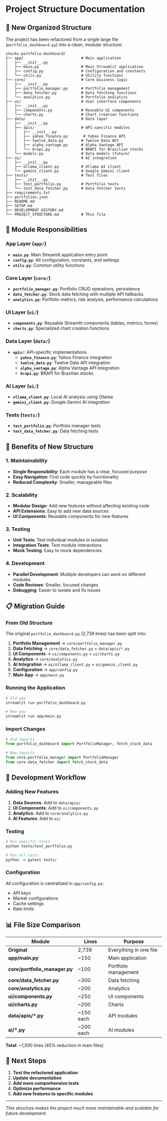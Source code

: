 # Project Structure Documentation

## 📁 **New Organized Structure**

The project has been refactored from a single large file (`portfolio_dashboard.py`) into a clean, modular structure:

```
stocks-portfolio-dashboard/
├── app/                          # Main application
│   ├── __init__.py
│   ├── main.py                   # Main Streamlit application
│   ├── config.py                 # Configuration and constants
│   └── utils.py                  # Utility functions
├── core/                         # Core business logic
│   ├── __init__.py
│   ├── portfolio_manager.py      # Portfolio management
│   ├── data_fetcher.py           # Data fetching functions
│   └── analytics.py              # Portfolio analytics
├── ui/                           # User interface components
│   ├── __init__.py
│   ├── components.py             # Reusable UI components
│   └── charts.py                 # Chart creation functions
├── data/                         # Data layer
│   ├── __init__.py
│   ├── apis/                     # API-specific modules
│   │   ├── __init__.py
│   │   ├── yahoo_finance.py       # Yahoo Finance API
│   │   ├── twelve_data.py        # Twelve Data API
│   │   ├── alpha_vantage.py      # Alpha Vantage API
│   │   └── brapi.py              # BRAPI for Brazilian stocks
│   └── models.py                 # Data models (future)
├── ai/                           # AI integration
│   ├── __init__.py
│   ├── ollama_client.py          # Ollama AI client
│   └── gemini_client.py          # Google Gemini client
├── tests/                        # Test files
│   ├── __init__.py
│   ├── test_portfolio.py         # Portfolio tests
│   └── test_data_fetcher.py      # Data fetcher tests
├── requirements.txt
├── portfolios.json
├── README.md
├── SETUP.md
├── DEVELOPMENT_HISTORY.md
└── PROJECT_STRUCTURE.md          # This file
```

## 🎯 **Module Responsibilities**

### **App Layer (`app/`)**
- **`main.py`**: Main Streamlit application entry point
- **`config.py`**: All configuration, constants, and settings
- **`utils.py`**: Common utility functions

### **Core Layer (`core/`)**
- **`portfolio_manager.py`**: Portfolio CRUD operations, persistence
- **`data_fetcher.py`**: Stock data fetching with multiple API fallbacks
- **`analytics.py`**: Portfolio metrics, risk analysis, performance calculations

### **UI Layer (`ui/`)**
- **`components.py`**: Reusable Streamlit components (tables, metrics, forms)
- **`charts.py`**: Specialized chart creation functions

### **Data Layer (`data/`)**
- **`apis/`**: API-specific implementations
  - **`yahoo_finance.py`**: Yahoo Finance integration
  - **`twelve_data.py`**: Twelve Data API integration
  - **`alpha_vantage.py`**: Alpha Vantage API integration
  - **`brapi.py`**: BRAPI for Brazilian stocks

### **AI Layer (`ai/`)**
- **`ollama_client.py`**: Local AI analysis using Ollama
- **`gemini_client.py`**: Google Gemini AI integration

### **Tests (`tests/`)**
- **`test_portfolio.py`**: Portfolio manager tests
- **`test_data_fetcher.py`**: Data fetching tests

## 🚀 **Benefits of New Structure**

### **1. Maintainability**
- **Single Responsibility**: Each module has a clear, focused purpose
- **Easy Navigation**: Find code quickly by functionality
- **Reduced Complexity**: Smaller, manageable files

### **2. Scalability**
- **Modular Design**: Add new features without affecting existing code
- **API Extensions**: Easy to add new data sources
- **UI Components**: Reusable components for new features

### **3. Testing**
- **Unit Tests**: Test individual modules in isolation
- **Integration Tests**: Test module interactions
- **Mock Testing**: Easy to mock dependencies

### **4. Development**
- **Parallel Development**: Multiple developers can work on different modules
- **Code Reviews**: Smaller, focused changes
- **Debugging**: Easier to isolate and fix issues

## 📋 **Migration Guide**

### **From Old Structure**
The original `portfolio_dashboard.py` (2,739 lines) has been split into:

1. **Portfolio Management** → `core/portfolio_manager.py`
2. **Data Fetching** → `core/data_fetcher.py` + `data/apis/*.py`
3. **UI Components** → `ui/components.py` + `ui/charts.py`
4. **Analytics** → `core/analytics.py`
5. **AI Integration** → `ai/ollama_client.py` + `ai/gemini_client.py`
6. **Configuration** → `app/config.py`
7. **Main App** → `app/main.py`

### **Running the Application**
```bash
# Old way
streamlit run portfolio_dashboard.py

# New way
streamlit run app/main.py
```

### **Import Changes**
```python
# Old imports
from portfolio_dashboard import PortfolioManager, fetch_stock_data

# New imports
from core.portfolio_manager import PortfolioManager
from core.data_fetcher import fetch_stock_data
```

## 🔧 **Development Workflow**

### **Adding New Features**
1. **Data Sources**: Add to `data/apis/`
2. **UI Components**: Add to `ui/components.py`
3. **Analytics**: Add to `core/analytics.py`
4. **AI Features**: Add to `ai/`

### **Testing**
```bash
# Run specific tests
python tests/test_portfolio.py

# Run all tests
python -m pytest tests/
```

### **Configuration**
All configuration is centralized in `app/config.py`:
- API keys
- Market configurations
- Cache settings
- Rate limits

## 📊 **File Size Comparison**

| Module | Lines | Purpose |
|--------|-------|---------|
| **Original** | 2,739 | Everything in one file |
| **app/main.py** | ~150 | Main application |
| **core/portfolio_manager.py** | ~100 | Portfolio management |
| **core/data_fetcher.py** | ~300 | Data fetching |
| **core/analytics.py** | ~200 | Analytics |
| **ui/components.py** | ~250 | UI components |
| **ui/charts.py** | ~200 | Charts |
| **data/apis/*.py** | ~150 each | API modules |
| **ai/*.py** | ~200 each | AI modules |

**Total**: ~1,500 lines (45% reduction in main files)

## 🎯 **Next Steps**

1. **Test the refactored application**
2. **Update documentation**
3. **Add more comprehensive tests**
4. **Optimize performance**
5. **Add new features to specific modules**

---

*This structure makes the project much more maintainable and scalable for future development.*

